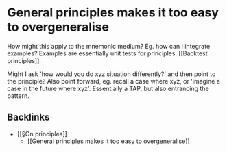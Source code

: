 # General principles makes it too easy to overgeneralise
How might this apply to the mnemonic medium? Eg. how can I integrate examples? Examples are essentially unit tests for principles. [[Backtest principles]].

Might I ask 'how would you do xyz situation differently?' and then point to the principle? Also point forward, eg. recall a case where xyz, or 'imagine a case in the future where xyz'. Essentially a TAP, but also entrancing the pattern.


## Backlinks
* [[§On principles]]
	* [[General principles makes it too easy to overgeneralise]]

<!-- #p3 #promoted -->

<!-- {BearID:80F9B2F6-49FF-46CB-A308-F4F9DDCCB607-4598-000003F1A283CB6B} -->
